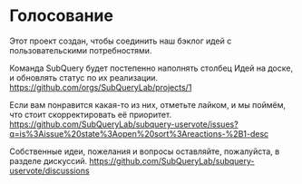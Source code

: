 # Голосование 

Этот проект создан, чтобы соединить наш бэклог идей с пользовательскими потребностями.

Команда SubQuery будет постепенно наполнять столбец Идей на доске, и обновлять статус по их реализации.
https://github.com/orgs/SubQueryLab/projects/1

Если вам понравится какая-то из них, отметьте лайком, и мы поймём, что стоит скорректировать её приоритет.
https://github.com/SubQueryLab/subquery-uservote/issues?q=is%3Aissue%20state%3Aopen%20sort%3Areactions-%2B1-desc

Собственные идеи, пожелания и вопросы оставляйте, пожалуйста, в разделе дискуссий.
https://github.com/SubQueryLab/subquery-uservote/discussions

